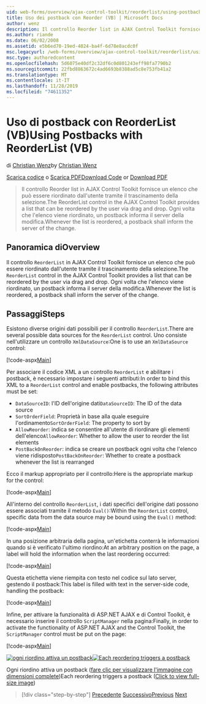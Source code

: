 ```yaml
---
uid: web-forms/overview/ajax-control-toolkit/reorderlist/using-postbacks-with-reorderlist-vb
title: Uso dei postback con Reorder (VB) | Microsoft Docs
author: wenz
description: Il controllo Reorder list in AJAX Control Toolkit fornisce un elenco che può essere riordinato dall'utente tramite il trascinamento della selezione. Ogni volta che l'elenco viene riordinato, un ordine di acquisto...
ms.author: riande
ms.date: 06/02/2008
ms.assetid: e5b6ed70-19ed-4024-ba4f-6d78e8acdc0f
msc.legacyurl: /web-forms/overview/ajax-control-toolkit/reorderlist/using-postbacks-with-reorderlist-vb
msc.type: authoredcontent
ms.openlocfilehash: 5d6075e40df2c32df6c0d801243eff98fa7790b2
ms.sourcegitcommit: 22fbd8863672c4ad6693b8388ad5c8e753fb41a2
ms.translationtype: MT
ms.contentlocale: it-IT
ms.lasthandoff: 11/28/2019
ms.locfileid: "74611352"
---
```

# <a name="using-postbacks-with-reorderlist-vb"></a><span data-ttu-id="f3f1b-104">Uso di postback con ReorderList (VB)</span><span class="sxs-lookup"><span data-stu-id="f3f1b-104">Using Postbacks with ReorderList (VB)</span></span>

<span data-ttu-id="f3f1b-105">di [Christian Wenz](https://github.com/wenz)</span><span class="sxs-lookup"><span data-stu-id="f3f1b-105">by [Christian Wenz](https://github.com/wenz)</span></span>

<span data-ttu-id="f3f1b-106">[Scarica codice](https://download.microsoft.com/download/9/3/f/93f8daea-bebd-4821-833b-95205389c7d0/ReorderList4.vb.zip) o [Scarica PDF](https://download.microsoft.com/download/2/d/c/2dc10e34-6983-41d4-9c08-f78f5387d32b/reorderlist4VB.pdf)</span><span class="sxs-lookup"><span data-stu-id="f3f1b-106">[Download Code](https://download.microsoft.com/download/9/3/f/93f8daea-bebd-4821-833b-95205389c7d0/ReorderList4.vb.zip) or [Download PDF](https://download.microsoft.com/download/2/d/c/2dc10e34-6983-41d4-9c08-f78f5387d32b/reorderlist4VB.pdf)</span></span>

> <span data-ttu-id="f3f1b-107">Il controllo Reorder list in AJAX Control Toolkit fornisce un elenco che può essere riordinato dall'utente tramite il trascinamento della selezione.</span><span class="sxs-lookup"><span data-stu-id="f3f1b-107">The ReorderList control in the AJAX Control Toolkit provides a list that can be reordered by the user via drag and drop.</span></span> <span data-ttu-id="f3f1b-108">Ogni volta che l'elenco viene riordinato, un postback informa il server della modifica.</span><span class="sxs-lookup"><span data-stu-id="f3f1b-108">Whenever the list is reordered, a postback shall inform the server of the change.</span></span>

## <a name="overview"></a><span data-ttu-id="f3f1b-109">Panoramica di</span><span class="sxs-lookup"><span data-stu-id="f3f1b-109">Overview</span></span>

<span data-ttu-id="f3f1b-110">Il controllo `ReorderList` in AJAX Control Toolkit fornisce un elenco che può essere riordinato dall'utente tramite il trascinamento della selezione.</span><span class="sxs-lookup"><span data-stu-id="f3f1b-110">The `ReorderList` control in the AJAX Control Toolkit provides a list that can be reordered by the user via drag and drop.</span></span> <span data-ttu-id="f3f1b-111">Ogni volta che l'elenco viene riordinato, un postback informa il server della modifica.</span><span class="sxs-lookup"><span data-stu-id="f3f1b-111">Whenever the list is reordered, a postback shall inform the server of the change.</span></span>

## <a name="steps"></a><span data-ttu-id="f3f1b-112">Passaggi</span><span class="sxs-lookup"><span data-stu-id="f3f1b-112">Steps</span></span>

<span data-ttu-id="f3f1b-113">Esistono diverse origini dati possibili per il controllo `ReorderList`.</span><span class="sxs-lookup"><span data-stu-id="f3f1b-113">There are several possible data sources for the `ReorderList` control.</span></span> <span data-ttu-id="f3f1b-114">Uno consiste nell'utilizzare un controllo `XmlDataSource`:</span><span class="sxs-lookup"><span data-stu-id="f3f1b-114">One is to use an `XmlDataSource` control:</span></span>

[!code-aspx[Main](using-postbacks-with-reorderlist-vb/samples/sample1.aspx)]

<span data-ttu-id="f3f1b-115">Per associare il codice XML a un controllo `ReorderList` e abilitare i postback, è necessario impostare i seguenti attributi:</span><span class="sxs-lookup"><span data-stu-id="f3f1b-115">In order to bind this XML to a `ReorderList` control and enable postbacks, the following attributes must be set:</span></span>

- <span data-ttu-id="f3f1b-116">`DataSourceID`: l'ID dell'origine dati</span><span class="sxs-lookup"><span data-stu-id="f3f1b-116">`DataSourceID`: The ID of the data source</span></span>
- <span data-ttu-id="f3f1b-117">`SortOrderField`: Proprietà in base alla quale eseguire l'ordinamento</span><span class="sxs-lookup"><span data-stu-id="f3f1b-117">`SortOrderField`: The property to sort by</span></span>
- <span data-ttu-id="f3f1b-118">`AllowReorder`: indica se consentire all'utente di riordinare gli elementi dell'elenco</span><span class="sxs-lookup"><span data-stu-id="f3f1b-118">`AllowReorder`: Whether to allow the user to reorder the list elements</span></span>
- <span data-ttu-id="f3f1b-119">`PostBackOnReorder`: indica se creare un postback ogni volta che l'elenco viene ridisposto</span><span class="sxs-lookup"><span data-stu-id="f3f1b-119">`PostBackOnReorder`: Whether to create a postback whenever the list is rearranged</span></span>

<span data-ttu-id="f3f1b-120">Ecco il markup appropriato per il controllo:</span><span class="sxs-lookup"><span data-stu-id="f3f1b-120">Here is the appropriate markup for the control:</span></span>

[!code-aspx[Main](using-postbacks-with-reorderlist-vb/samples/sample2.aspx)]

<span data-ttu-id="f3f1b-121">All'interno del controllo `ReorderList`, i dati specifici dell'origine dati possono essere associati tramite il metodo `Eval()`:</span><span class="sxs-lookup"><span data-stu-id="f3f1b-121">Within the `ReorderList` control, specific data from the data source may be bound using the `Eval()` method:</span></span>

[!code-aspx[Main](using-postbacks-with-reorderlist-vb/samples/sample3.aspx)]

<span data-ttu-id="f3f1b-122">In una posizione arbitraria della pagina, un'etichetta conterrà le informazioni quando si è verificato l'ultimo riordino:</span><span class="sxs-lookup"><span data-stu-id="f3f1b-122">At an arbitrary position on the page, a label will hold the information when the last reordering occurred:</span></span>

[!code-aspx[Main](using-postbacks-with-reorderlist-vb/samples/sample4.aspx)]

<span data-ttu-id="f3f1b-123">Questa etichetta viene riempita con testo nel codice sul lato server, gestendo il postback:</span><span class="sxs-lookup"><span data-stu-id="f3f1b-123">This label is filled with text in the server-side code, handling the postback:</span></span>

[!code-aspx[Main](using-postbacks-with-reorderlist-vb/samples/sample5.aspx)]

<span data-ttu-id="f3f1b-124">Infine, per attivare la funzionalità di ASP.NET AJAX e di Control Toolkit, è necessario inserire il controllo `ScriptManager` nella pagina:</span><span class="sxs-lookup"><span data-stu-id="f3f1b-124">Finally, in order to activate the functionality of ASP.NET AJAX and the Control Toolkit, the `ScriptManager` control must be put on the page:</span></span>

[!code-aspx[Main](using-postbacks-with-reorderlist-vb/samples/sample6.aspx)]

<span data-ttu-id="f3f1b-125">[![ogni riordino attiva un postback](using-postbacks-with-reorderlist-vb/_static/image2.png)](using-postbacks-with-reorderlist-vb/_static/image1.png)</span><span class="sxs-lookup"><span data-stu-id="f3f1b-125">[![Each reordering triggers a postback](using-postbacks-with-reorderlist-vb/_static/image2.png)](using-postbacks-with-reorderlist-vb/_static/image1.png)</span></span>

<span data-ttu-id="f3f1b-126">Ogni riordino attiva un postback ([fare clic per visualizzare l'immagine con dimensioni complete](using-postbacks-with-reorderlist-vb/_static/image3.png))</span><span class="sxs-lookup"><span data-stu-id="f3f1b-126">Each reordering triggers a postback ([Click to view full-size image](using-postbacks-with-reorderlist-vb/_static/image3.png))</span></span>

> [!div class="step-by-step"]
> <span data-ttu-id="f3f1b-127">[Precedente](drag-and-drop-via-reorderlist-cs.md)
> [Successivo](drag-and-drop-via-reorderlist-vb.md)</span><span class="sxs-lookup"><span data-stu-id="f3f1b-127">[Previous](drag-and-drop-via-reorderlist-cs.md)
[Next](drag-and-drop-via-reorderlist-vb.md)</span></span>
